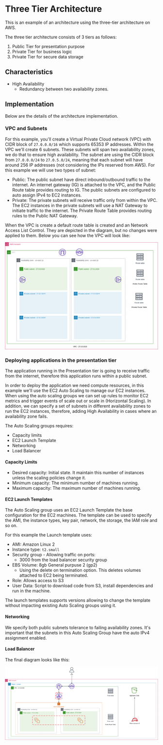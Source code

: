 # Three Tier Architecture
This is an example of an architecture using the three-tier architecture on AWS.

The three tier architecture consists of 3 tiers as follows:
1. Public Tier for presentation purpose
2. Private Tier for business logic
3. Private Tier for secure data storage

## Characteristics

- High Availability
  - Redundancy between two availability zones.

## Implementation

Below are the details of the architecture implementation.

### VPC and Subnets

For this example, you'll create a Virtual Private Cloud network (VPC) with CIDR block of `27.0.0.0/16` which supports 65353 IP addresses. Within the VPC we'll create 6 subnets. These subnets will span two availability zones, we do that to ensure high availability. The subnet are using the CIDR block from `27.0.0.0/24` to `27.0.5.0/24`, meaning that each subnet will have around 256 IP addresses (not considering the IPs reserved from AWS).
For this example we will use two types of subnet:

- Public: The public subnet have direct inbound/outbound traffic to the internet. An internet gateway (IG) is attached to the VPC, and the Public Route table provides routing to IG. The public subnets are configured to auto assign IPv4 to EC2 instances.
- Private: The private subnets will receive traffic only from within the VPC. The EC2 instances in the private subnets will use a NAT Gateway to initiate traffic to the internet. The Private Route Table provides routing rules to the Public NAT Gateway.

When the VPC is create a default route table is created and an Network Access List Control. They are depicted in the diagram, but no changes were applied to them. Below you can see how the VPC will look like:

![VPC and Subnets configuration](./diagrams/high-level-diagram-VPC-Subnets.drawio.png)

### Deploying applications in the presentation tier

The application running in the Presentation tier is going to receive traffic from the internet, therefore this application runs within a public subnet.

In order to deploy the application we need compute resources, in this example we'll use the EC2 Auto Scaling to manage our EC2 instances. When using the auto scaling groups we can set up rules to monitor EC2 metrics and trigger events of scale out or scale in (Horizontal Scaling). In addition, we can specify a set of subnets in different availability zones to run the EC2 instances, therefore, adding High Availability in cases where an availability zone fails.

The Auto Scaling groups requires:

- Capacity limits
- EC2 Launch Template
- Networking
- Load Balancer

#### Capacity Limits

- Desired capacity: Initial state. It maintain this number of instances unless the scaling policies change it.
- Minimum capacity: The minimum number of machines running.
- Maximum capacity: The maximum number of machines running.

#### EC2 Launch Templates

The Auto Scaling group uses an EC2 Launch Template the base configuration for the EC2 machines. The template can be used to specify the AMI, the instance types, key pair, network, the storage, the IAM role and so on.

For this example the Launch template uses:

- AMI: Amazon Linux 2
- Instance type: `t2.small`
- Security group - Allowing traffic on ports:
  - 3000 from the load balancer security group
- EBS Volume: 8gb General purpuse 2 (gp2)
  - Using the delete on termination option. This deletes volumes attached to EC2 being terminated.
- Role: Allows access to S3
- User Data: Script to download code from S3, install dependencies and run in the machine.

The launch templates supports versions allowing to change the template without impacting existing Auto Scaling groups using it.

#### Networking

We specify both public subnets tolerance to failing availability zones. It's important that the subnets in this Auto Scaling Group have the auto IPv4 assignment enabled.

#### Load Balancer

The final diagram looks like this:

![](./diagrams/high-level-diagram-presentation-tier.drawio.png)